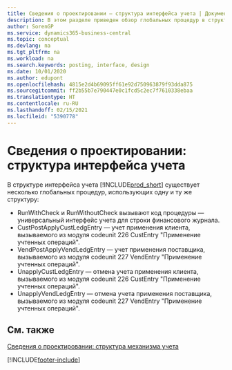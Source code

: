 ```yaml
---
title: Сведения о проектировании — структура интерфейса учета | Документация Майкрософт
description: В этом разделе приведен обзор глобальных процедур в структуре интерфейса учета.
author: SorenGP
ms.service: dynamics365-business-central
ms.topic: conceptual
ms.devlang: na
ms.tgt_pltfrm: na
ms.workload: na
ms.search.keywords: posting, interface, design
ms.date: 10/01/2020
ms.author: edupont
ms.openlocfilehash: 4815e2d4b69095ff61e92d750963879f93dda875
ms.sourcegitcommit: ff2b55b7e790447e0c1fcd5c2ec7f7610338ebaa
ms.translationtype: HT
ms.contentlocale: ru-RU
ms.lasthandoff: 02/15/2021
ms.locfileid: "5390778"
---
```

# <a name="design-details-posting-interface-structure"></a>Сведения о проектировании: структура интерфейса учета
В структуре интерфейса учета [!INCLUDE[prod_short](includes/prod_short.md)] существует несколько глобальных процедур, использующих одну и ту же структуру:  
  
* RunWithCheck и RunWithoutCheck вызывают код процедуры — универсальный интерфейс учета для строки финансового журнала.  
* CustPostApplyCustLedgEntry — учет применения клиента, вызываемого из модуля codeunit 226 CustEntry "Применение учтенных операций".  
* VendPostApplyVendLedgEntry — учет применения поставщика, вызываемого из модуля codeunit 227 VendEntry "Применение учтенных операций".  
* UnapplyCustLedgEntry — отмена учета применения клиента, вызываемого из модуля codeunit 226 CustEntry "Применение учтенных операций".  
* UnapplyVendLedgEntry — отмена учета применения поставщика, вызываемого из модуля codeunit 227 VendEntry "Применение учтенных операций".  
  
## <a name="see-also"></a>См. также  
[Сведения о проектировании: структура механизма учета](design-details-posting-engine-structure.md)

[!INCLUDE[footer-include](includes/footer-banner.md)]